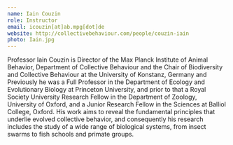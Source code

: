 ```yaml
---
name: Iain Couzin
role: Instructor
email: icouzin[at]ab.mpg[dot]de
website: http://collectivebehaviour.com/people/couzin-iain
photo: Iain.jpg
---
```


Professor Iain Couzin is Director of the Max Planck Institute of Animal Behavior, Department of Collective Behaviour and the Chair of Biodiversity and Collective Behaviour at the University of Konstanz, Germany and  Previously he was a Full Professor in the Department of Ecology and Evolutionary Biology at Princeton University, and prior to that a Royal Society University Research Fellow in the Department of Zoology, University of Oxford, and a Junior Research Fellow in the Sciences at Balliol College, Oxford. His work aims to reveal the fundamental principles that underlie evolved collective behavior, and consequently his research includes the study of a wide range of biological systems, from insect swarms to fish schools and primate groups. 


